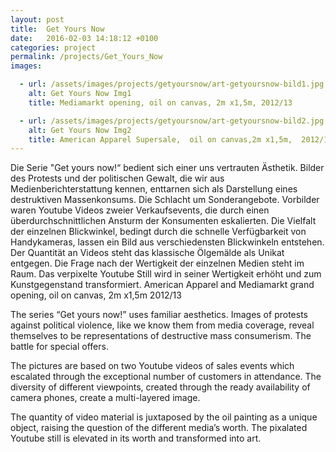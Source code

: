 ```yaml
---
layout: post
title:  Get Yours Now
date:   2016-02-03 14:18:12 +0100
categories: project
permalink: /projects/Get_Yours_Now
images:

  - url: /assets/images/projects/getyoursnow/art-getyoursnow-bild1.jpg
    alt: Get Yours Now Img1
    title: Mediamarkt opening, oil on canvas, 2m x1,5m, 2012/13

  - url: /assets/images/projects/getyoursnow/art-getyoursnow-bild2.jpg
    alt: Get Yours Now Img2
    title: American Apparel Supersale,  oil on canvas,2m x1,5m,  2012/13
---
```

Die Serie "Get yours now!“ bedient sich einer uns vertrauten Ästhetik. Bilder des Protests und der politischen Gewalt, die wir aus Medienberichterstattung kennen, enttarnen sich als Darstellung eines destruktiven Massenkonsums. Die Schlacht um Sonderangebote.
Vorbilder waren Youtube Videos zweier Verkaufsevents, die durch einen überdurchschnittlichen Ansturm der Konsumenten eskalierten. Die Vielfalt der einzelnen Blickwinkel, bedingt durch die schnelle Verfügbarkeit von Handykameras, lassen ein Bild aus verschiedensten Blickwinkeln entstehen.
Der Quantität an Videos steht das klassische Ölgemälde als Unikat entgegen. Die Frage nach der Wertigkeit der einzelnen Medien steht im Raum. Das verpixelte Youtube Still wird in seiner Wertigkeit erhöht und zum Kunstgegenstand transformiert.
American Apparel and Mediamarkt grand opening, oil on canvas, 2m x1,5m 2012/13

The series “Get yours now!” uses familiar aesthetics. Images of protests against political violence, like we know them from media coverage, reveal themselves to be representations of destructive mass consumerism. The battle for special offers.

The pictures are based on two Youtube videos of sales events which escalated through the exceptional number of customers in attendance. The diversity of different viewpoints, created through the ready availability of camera phones, create a multi-layered image.

The quantity of video material is juxtaposed by the oil painting as a unique object, raising the question of the different media’s worth. The pixalated Youtube still is elevated in its worth and transformed into art.


<!-- You’ll find this post in your `_posts` directory. Go ahead and edit it and re-build the site to see your changes. You can rebuild the site in many different ways, but the most common way is to run `jekyll serve`, which launches a web server and auto-regenerates your site when a file is updated.

To add new posts, simply add a file in the `_posts` directory that follows the convention `YYYY-MM-DD-name-of-post.ext` and includes the necessary front matter. Take a look at the source for this post to get an idea about how it works.

Jekyll also offers powerful support for code snippets:


{% highlight ruby %}
def print_hi(name)
  puts "Hi, #{name}"
end
print_hi('Tom')
#=> prints 'Hi, Tom' to STDOUT.
{% endhighlight %}

Check out the [Jekyll docs][jekyll-docs] for more info on how to get the most out of Jekyll. File all bugs/feature requests at [Jekyll’s GitHub repo][jekyll-gh]. If you have questions, you can ask them on [Jekyll Talk][jekyll-talk].

[jekyll-docs]: http://jekyllrb.com/docs/home
[jekyll-gh]:   https://github.com/jekyll/jekyll
[jekyll-talk]: https://talk.jekyllrb.com/ -->
